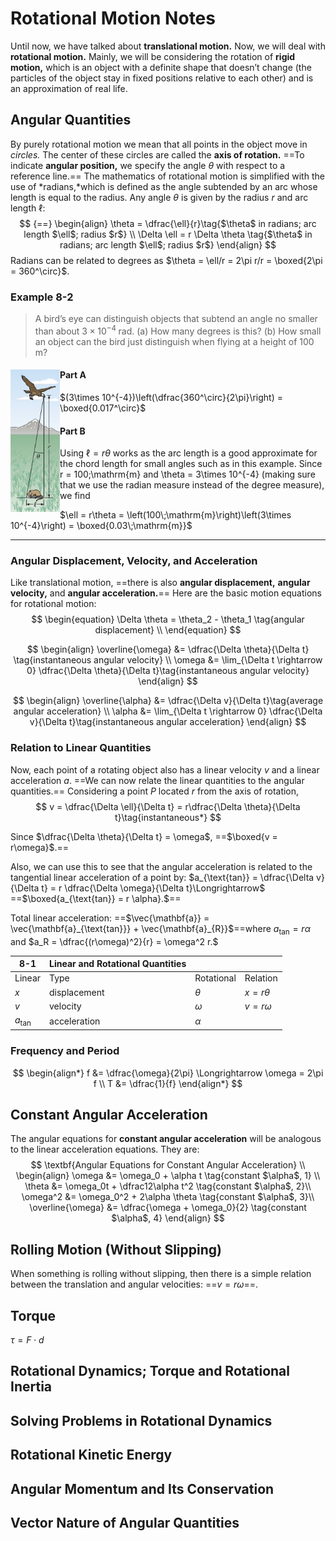 # Rotational Motion Notes

Until now, we have talked about **translational motion.** Now, we will deal with **rotational motion.** Mainly, we will be considering the rotation of **rigid motion,** which is an object with a definite shape that doesn’t change (the particles of the object stay in fixed positions relative to each other) and is an approximation of real life. 

## Angular Quantities

By purely rotational motion we mean that all points in the object move in *circles.* The center of these circles are called the **axis of rotation.** ==To indicate **angular position,** we specify the angle $\theta$ with respect to a reference line.== The mathematics of rotational motion is simplified with the use of *radians,*which is defined as the angle subtended by an arc whose length is equal to the radius. Any angle $\theta$ is given by the radius $r$ and arc length $\ell$:
$$ {==}
\begin{align}
\theta = \dfrac{\ell}{r}\tag{$\theta$ in radians; arc length $\ell$; radius $r$} \\
\Delta \ell = r \Delta \theta \tag{$\theta$ in radians; arc length $\ell$; radius $r$}
\end{align}
$$
Radians can be related to degrees as $\theta = \ell/r = 2\pi r/r = \boxed{2\pi = 360^\circ}$.

### Example 8-2

> A bird’s eye can distinguish objects that subtend an angle no smaller than about $3\times10^{-4}\;\mathrm{rad}$. 
> (a) How many degrees is this? 
> (b) How small an object can the bird just distinguish when flying at a height of 100 m?

#### Part A<img src="../images/Example%208-2.png" style="zoom:70%;float:left" />

$(3\times 10^{-4})\left(\dfrac{360^\circ}{2\pi}\right) = \boxed{0.017^\circ}$

#### Part B

Using $\ell = r\theta$ works as the arc length is a good approximate for the chord length for small angles such as in this example. Since r = 100\;\mathrm{m} and \theta = 3\times 10^{-4} (making sure that we use the radian measure instead of the degree measure), we find

$\ell = r\theta = \left(100\;\mathrm{m}\right)\left(3\times 10^{-4}\right) = \boxed{0.03\;\mathrm{m}}$

------

### Angular Displacement, Velocity, and Acceleration

Like translational motion, ==there is also **angular displacement,**  **angular velocity,** and **angular acceleration.**==
Here are the basic motion equations for rotational motion:
$$
\begin{equation}
\Delta \theta = \theta_2 - \theta_1 \tag{angular displacement} \\
\end{equation}
$$

$$
\begin{align}
\overline{\omega} &= \dfrac{\Delta \theta}{\Delta t} \tag{instantaneous angular velocity} \\
\omega &= \lim_{\Delta t \rightarrow 0} \dfrac{\Delta \theta}{\Delta t}\tag{instantaneous angular velocity}
\end{align}
$$

$$
\begin{align}
\overline{\alpha} &= \dfrac{\Delta v}{\Delta t}\tag{average angular acceleration} \\
\alpha &= \lim_{\Delta t \rightarrow 0} \dfrac{\Delta v}{\Delta t}\tag{instantaneous angular acceleration}
\end{align}
$$

###  Relation to Linear Quantities

Now, each point of a rotating object also has a linear velocity $v$ and a linear acceleration $a$. ==We can now relate the linear quantities to the angular quantities.== Considering a point $P$ located $r$ from the axis of rotation, 
$$
v = \dfrac{\Delta \ell}{\Delta t} = r\dfrac{\Delta \theta}{\Delta t}\tag{instantaneous*}
$$

Since $\dfrac{\Delta \theta}{\Delta t} = \omega$, ==$\boxed{v = r\omega}$.== 

Also, we can use this to see that the angular acceleration is related to the tangential linear acceleration of a point by: $a_{\text{tan}} = \dfrac{\Delta v}{\Delta t} = r \dfrac{\Delta \omega}{\Delta t}\Longrightarrow$ ==$\boxed{a_{\text{tan}} = r \alpha}.$==

Total linear acceleration: ==$\vec{\mathbf{a}} = \vec{\mathbf{a}_{\text{tan}}} + \vec{\mathbf{a}_{R}}$==where $a_{\text{tan}} = r\alpha$ and $a_R = \dfrac{(r\omega)^2}{r} = \omega^2 r.$ 

| 8-1              | Linear and Rotational Quantities |            |               |
| ---------------- | -------------------------------- | ---------- | ------------- |
| Linear           | Type                             | Rotational | Relation      |
| $x$              | displacement                     | $\theta$   | $x = r\theta$ |
| $v$              | velocity                         | $\omega$   | $v = r\omega$ |
| $a_{\text{tan}}$ | acceleration                     | $\alpha$   |               |

### Frequency and Period

$$
\begin{align*}
f &= \dfrac{\omega}{2\pi} \Longrightarrow \omega = 2\pi f \\
T &= \dfrac{1}{f}
\end{align*}
$$

## Constant Angular Acceleration

The angular equations for **constant angular acceleration** will be analogous to the linear acceleration equations. They are:
$$
\textbf{Angular Equations for Constant Angular Acceleration} \\
\begin{align}
\omega &= \omega_0 + \alpha t \tag{constant $\alpha$, 1} \\
\theta &= \omega_0t + \dfrac12\alpha t^2 \tag{constant $\alpha$, 2}\\
\omega^2 &= \omega_0^2 + 2\alpha \theta \tag{constant $\alpha$, 3}\\
\overline{\omega} &= \dfrac{\omega + \omega_0}{2} \tag{constant $\alpha$, 4}
\end{align}
$$


## Rolling Motion (Without Slipping)

When something is rolling without slipping, then there is a simple relation between the translation and angular velocities:
==$v = r\omega$==.

## Torque

$\tau = F\cdot d$

## Rotational Dynamics; Torque and Rotational Inertia



## Solving Problems in Rotational Dynamics



## Rotational Kinetic Energy



## Angular Momentum and Its Conservation



## Vector Nature of Angular Quantities